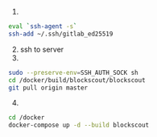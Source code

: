 
1.
```sh
eval `ssh-agent -s`
ssh-add ~/.ssh/gitlab_ed25519
```
2. ssh to server
3.
```sh
sudo --preserve-env=SSH_AUTH_SOCK sh
cd /docker/build/blockscout/blockscout
git pull origin master
```
4. 
```sh
cd /docker
docker-compose up -d --build blockscout
```